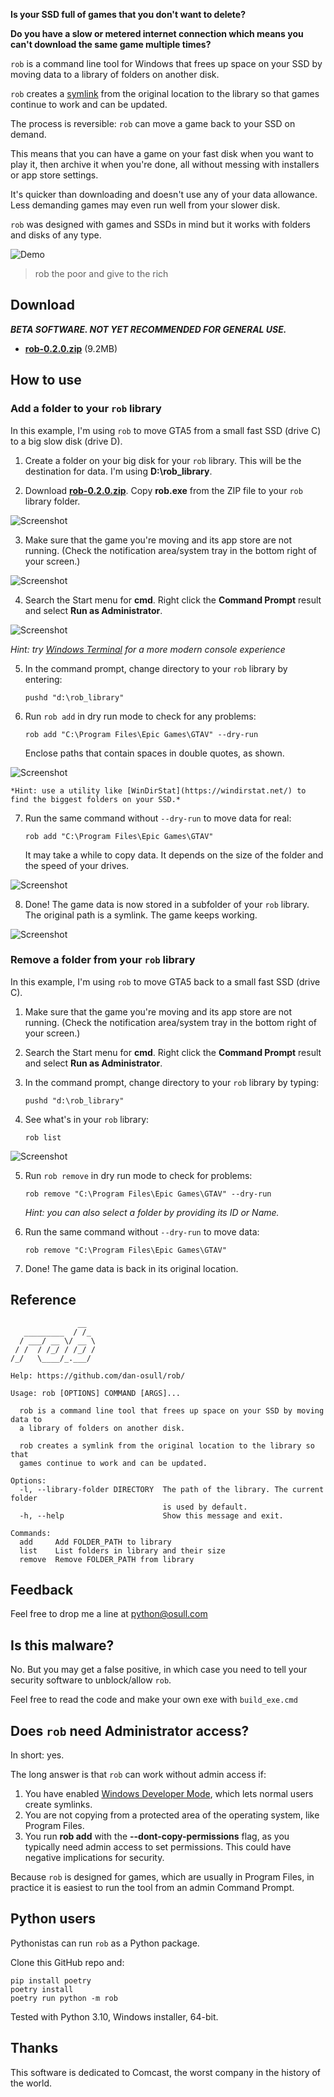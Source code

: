 **Is your SSD full of games that you don't want to delete?**

**Do you have a slow or metered internet connection which means you can't download the same game multiple times?**

`rob` is a command line tool for Windows that frees up space on your SSD by moving data to a library of folders on another disk.

`rob` creates a [symlink](https://en.wikipedia.org/wiki/Symbolic_link) from the original location to the library so that games continue to work and can be updated.

The process is reversible: `rob` can move a game back to your SSD on demand.

This means that you can have a game on your fast disk when you want to play it, then archive it when you're done, all without messing with installers or app store settings.

It's quicker than downloading and doesn't use any of your data allowance. Less demanding games may even run well from your slower disk.

`rob` was designed with games and SSDs in mind but it works with folders and disks of any type.

![Demo](screenshots/demo.gif)

> rob the poor and give to the rich

## Download

***BETA SOFTWARE. NOT YET RECOMMENDED FOR GENERAL USE.***

- **[rob-0.2.0.zip](https://github.com/dan-osull/rob/releases/download/v0.2.0/rob-0.2.0.zip)** (9.2MB)

## How to use

### Add a folder to your `rob` library

In this example, I'm using `rob` to move GTA5 from a small fast SSD (drive C) to a big slow disk (drive D).

1. Create a folder on your big disk for your `rob` library. This will be the destination for data. I'm using **D:\rob_library**.

2. Download **[rob-0.2.0.zip](https://github.com/dan-osull/rob/releases/download/v0.2.0/rob-0.2.0.zip)**. Copy **rob.exe** from the ZIP file to your `rob` library folder.

![Screenshot](screenshots/exe_in_folder.png)

3. Make sure that the game you're moving and its app store are not running. (Check the notification area/system tray in the bottom right of your screen.)

![Screenshot](screenshots/exit_store.png)

4. Search the Start menu for **cmd**. Right click the **Command Prompt** result and select **Run as Administrator**.

![Screenshot](screenshots/start_menu.png)

  *Hint: try [Windows Terminal](https://docs.microsoft.com/en-us/windows/terminal/install) for a more modern console experience*

5. In the command prompt, change directory to your `rob` library by entering:

       pushd "d:\rob_library"

6. Run `rob add` in dry run mode to check for any problems:

       rob add "C:\Program Files\Epic Games\GTAV" --dry-run

    Enclose paths that contain spaces in double quotes, as shown.

![Screenshot](screenshots/rob_add_dry_run.png)

    *Hint: use a utility like [WinDirStat](https://windirstat.net/) to find the biggest folders on your SSD.*

7. Run the same command without `--dry-run` to move data for real:

       rob add "C:\Program Files\Epic Games\GTAV"

   It may take a while to copy data. It depends on the size of the folder and the speed of your drives.

![Screenshot](screenshots/rob_add.png)

8. Done! The game data is now stored in a subfolder of your `rob` library. The original path is a symlink. The game keeps working.

![Screenshot](screenshots/gta5.png)

### Remove a folder from your `rob` library

In this example, I'm using `rob` to move GTA5 back to a small fast SSD (drive C).

1. Make sure that the game you're moving and its app store are not running. (Check the notification area/system tray in the bottom right of your screen.)

2. Search the Start menu for **cmd**. Right click the **Command Prompt** result and select **Run as Administrator**.

3. In the command prompt, change directory to your `rob` library by typing:

       pushd "d:\rob_library"

4. See what's in your `rob` library:

       rob list

![Screenshot](screenshots/rob_list.png)

5. Run `rob remove` in dry run mode to check for problems:

       rob remove "C:\Program Files\Epic Games\GTAV" --dry-run

   *Hint: you can also select a folder by providing its ID or Name.*

6. Run the same command without `--dry-run` to move data:

       rob remove "C:\Program Files\Epic Games\GTAV"

7. Done! The game data is back in its original location.

## Reference

```
               __
   _________  / /_
  / ___/ __ \/ __ \
 / /  / /_/ / /_/ /
/_/   \____/_.___/

Help: https://github.com/dan-osull/rob/

Usage: rob [OPTIONS] COMMAND [ARGS]...

  rob is a command line tool that frees up space on your SSD by moving data to
  a library of folders on another disk.

  rob creates a symlink from the original location to the library so that
  games continue to work and can be updated.

Options:
  -l, --library-folder DIRECTORY  The path of the library. The current folder
                                  is used by default.
  -h, --help                      Show this message and exit.

Commands:
  add     Add FOLDER_PATH to library
  list    List folders in library and their size
  remove  Remove FOLDER_PATH from library
```

## Feedback

Feel free to drop me a line at python@osull.com

## Is this malware?

No. But you may get a false positive, in which case you need to tell your security software to unblock/allow `rob`.

Feel free to read the code and make your own exe with `build_exe.cmd`

## Does `rob` need Administrator access?

In short: yes.

The long answer is that `rob` can work without admin access if:

1. You have enabled [Windows Developer Mode](https://docs.microsoft.com/en-us/windows/apps/get-started/enable-your-device-for-development), which lets normal users create symlinks.
2. You are not copying from a protected area of the operating system, like Program Files.
3. You run **rob add** with the **--dont-copy-permissions** flag, as you typically need admin access to set permissions. This could have negative implications for security.

Because `rob` is designed for games, which are usually in Program Files, in practice it is easiest to run the tool from an admin Command Prompt.

## Python users

Pythonistas can run `rob` as a Python package.

Clone this GitHub repo and:

    pip install poetry
    poetry install
    poetry run python -m rob

Tested with Python 3.10, Windows installer, 64-bit.

## Thanks

This software is dedicated to Comcast, the worst company in the history of the world.
